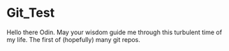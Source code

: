# Git_Test
Hello there Odin.
May your wisdom guide me through this turbulent time of my life.
The first of (hopefully) many git repos.